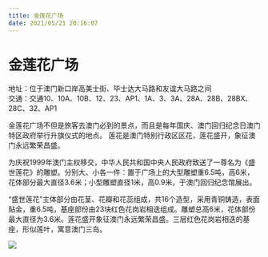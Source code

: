 ```yaml
---
title: 金莲花广场  
date: 2021/05/21 20:16:07  
---
```

  
# 金莲花广场  
地址：位于澳门新口岸高美士街、毕士达大马路和友谊大马路之间  
交通：交通10、10A、10B、12、23、AP1、1A、3、3A、28A、28B、28BX、28C、32、AP1  
  
金莲花广场不但是旅客去澳门必到的景点，而且是每年国庆、澳门回归纪念日澳门特区政府举行升旗仪式的地点。 莲花是澳门特别行政区区花，莲花盛开，象征澳门永远繁荣昌盛。  
  
为庆祝1999年澳门主权移交，中华人民共和国中央人民政府致送了一尊名为《盛世莲花》的雕塑。分别大、小各一件：置于广场上的大型雕塑重6.5吨，高6米，花体部分最大直径3.6米；小型雕塑直径1米，高0.9米，于澳门回归纪念馆展出。  
  
“盛世莲花”主体部分由花茎、花瓣和花蕊组成，共16个造型，采用青铜铸造，表面贴金，重6.5吨，基座部份由23块红色花岗岩相迭组成。雕塑总高6米，花体部份最大直径为3.6米。莲花盛开象征澳门永远繁荣昌盛。三层红色花岗岩相迭的基座，形似莲叶，寓意澳门三岛。  
  
![](https://raw.staticdn.net/szqq0512/Pic/main/img/202201212101837.png)  